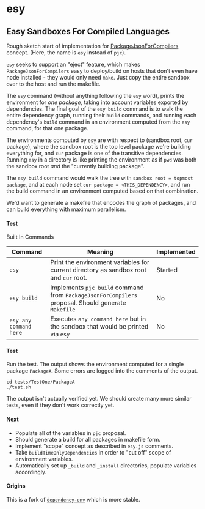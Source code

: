 # esy
Easy Sandboxes For Compiled Languages
-------------------------------------

Rough sketch start of implementation for
[PackageJsonForCompilers](https://github.com/jordwalke/PackageJsonForCompilers)
concept. (Here, the name is `esy` instead of `pjc`).

`esy` seeks to support an "eject" feature, which makes
`PackageJsonForCompilers` easy to deploy/build on hosts that don't even have
node installed - they would only need `make`. Just copy the entire sandbox over
to the host and run the makefile.

The `esy` command (without anything following the `esy` word), prints the
environment for *one package*, taking into account variables exported by
dependencies. The final goal of the `esy build` command is to walk the entire
dependency graph, running their `build` commands, and running each dependency's
`build` command in an environment computed from the `esy` command, for that
one package.

The environments computed by `esy` are with respect to (sandbox root, `cur`
package), where the sandbox root is the top level package we're building
everything for, and `cur` package is one of the transitive dependencies.
Running `esy` in a directory is like printing the environment as if `pwd` was
both the sandbox root *and* the "currently building package".

The `esy build` command would walk the tree with `sandbox root = topmost package`,
and at each node set `cur package = <THIS_DEPENDENCY>`, and run the build command
in an environment computed based on that combination.

We'd want to generate a makefile that encodes the graph of packages, and can build
everything with maximum parallelism.


#### Test

Built In Commands

|Command                  | Meaning                                                                                               | Implemented |
|-------------------------|------------------------------------------------                                                       |-------------|
|`esy`                    | Print the environment variables for current directory as sandbox root and `cur` root.                 | Started     |
|`esy build`              | Implements `pjc build` command from `PackageJsonForCompilers` proposal. Should generate `Makefile`    | No          |
|`esy any command here`   | Executes `any command here` but in the sandbox that would be printed via `esy`                        | No          |


#### Test

Run the test. The output shows the environment computed for a single package
`PackageA`.  Some errors are logged into the comments of the output.

```
cd tests/TestOne/PackageA
./test.sh
```

The output isn't actually verified yet. We should create many more similar
tests, even if they don't work correctly yet.

#### Next

- Populate all of the variables in `pjc` proposal.
- Should generate a build for all packages in makefile form.
- Implement "scope" concept as described in `esy.js` comments.
- Take `buildTimeOnlyDependencies` in order to "cut off" scope of environment
  variables.
- Automatically set up `_build` and `_install` directories, populate variables
  accordingly.


#### Origins

This is a fork of [`dependency-env`](https://github.com/reasonml/dependency-env) which is more stable.
